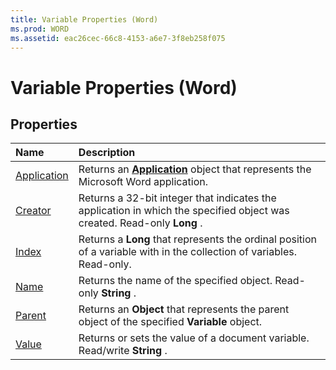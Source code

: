 ```yaml
---
title: Variable Properties (Word)
ms.prod: WORD
ms.assetid: eac26cec-66c8-4153-a6e7-3f8eb258f075
---
```



# Variable Properties (Word)

## Properties



|**Name**|**Description**|
|:-----|:-----|
|[Application](variable-application-property-word.md)|Returns an  **[Application](application-object-word.md)** object that represents the Microsoft Word application.|
|[Creator](variable-creator-property-word.md)|Returns a 32-bit integer that indicates the application in which the specified object was created. Read-only  **Long** .|
|[Index](variable-index-property-word.md)|Returns a  **Long** that represents the ordinal position of a variable with in the collection of variables. Read-only.|
|[Name](variable-name-property-word.md)|Returns the name of the specified object. Read-only  **String** .|
|[Parent](variable-parent-property-word.md)|Returns an  **Object** that represents the parent object of the specified **Variable** object.|
|[Value](variable-value-property-word.md)|Returns or sets the value of a document variable. Read/write  **String** .|

